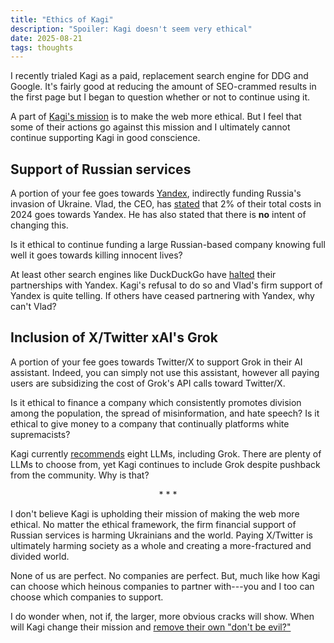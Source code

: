 ```yaml
---
title: "Ethics of Kagi"
description: "Spoiler: Kagi doesn't seem very ethical"
date: 2025-08-21
tags: thoughts
---
```


I recently trialed Kagi as a paid, replacement search engine for DDG and Google. It's fairly good at reducing the amount of SEO-crammed results in the first page but I began to question whether or not to continue using it. 

A part of [Kagi's mission](https://help.kagi.com/kagi/company/) is to make the web more ethical. But I feel that some of their actions go against this mission and I ultimately cannot continue supporting Kagi in good conscience.

## Support of Russian services

A portion of your fee goes towards [Yandex](https://en.wikipedia.org/wiki/Yandex_Search), indirectly funding Russia's invasion of Ukraine. Vlad, the CEO, has [stated](https://kagifeedback.org/d/5445-reconsider-yandex-integration-due-to-the-geopolitical-status-quo/19) that 2% of their total costs in 2024 goes towards Yandex. He has also stated that there is **no** intent of changing this.

Is it ethical to continue funding a large Russian-based company knowing full well it goes towards killing innocent lives?

At least other search engines like DuckDuckGo have [halted](https://web.archive.org/web/20220302093150/https://www.protocol.com/bulletins/duckduckgo-yandex-ukraine) their partnerships with Yandex. Kagi's refusal to do so and Vlad's firm support of Yandex is quite telling. If others have ceased partnering with Yandex, why can't Vlad?

## Inclusion of X/Twitter xAI's Grok

A portion of your fee goes towards Twitter/X to support Grok in their AI assistant. Indeed, you can simply not use this assistant, however all paying users are subsidizing the cost of Grok's API calls toward Twitter/X.

Is it ethical to finance a company which consistently promotes division among the population, the spread of misinformation, and hate speech? Is it ethical to give money to a company that continually platforms white supremacists?

Kagi currently [recommends](https://help.kagi.com/kagi/ai/assistant.html#which-model-to-choose) eight LLMs, including Grok. There are plenty of LLMs to choose from, yet Kagi continues to include Grok despite pushback from the community. Why is that?

<p style="text-align: center">* * *</p>

I don't believe Kagi is upholding their mission of making the web more ethical. No matter the ethical framework, the firm financial support of Russian services is harming Ukrainians and the world. Paying X/Twitter is ultimately harming society as a whole and creating a more-fractured and divided world.


None of us are perfect. No companies are perfect. But, much like how Kagi can choose which heinous companies to partner with---you and I too can choose which companies to support. 

I do wonder when, not if, the larger, more obvious cracks will show. When will Kagi change their mission and [remove their own "don't be evil?"](https://en.wikipedia.org/wiki/Don%27t_be_evil#History)